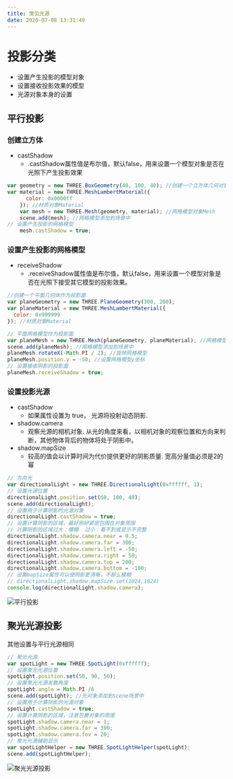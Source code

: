 ```yaml
---
title: 常见光源
date: 2020-07-08 13:31:49
---
```


# 投影分类

* 设置产生投影的模型对象
* 设置接收投影效果的模型
* 光源对象本身的设置

## 平行投影

### 创建立方体

* castShadow
   * .castShadow属性值是布尔值，默认false，用来设置一个模型对象是否在光照下产生投影效果

```js
var geometry = new THREE.BoxGeometry(40, 100, 40); //创建一个立方体几何对象Geometry
var material = new THREE.MeshLambertMaterial({
      color: 0x0000ff
    }); //材质对象Material
    var mesh = new THREE.Mesh(geometry, material); //网格模型对象Mesh
    scene.add(mesh); //网格模型添加到场景中
// 设置产生投影的网格模型
    mesh.castShadow = true;
```

### 设置产生投影的网格模型

* receiveShadow
   * .receiveShadow属性值是布尔值，默认false，用来设置一个模型对象是否在光照下接受其它模型的投影效果。

```js
//创建一个平面几何体作为投影面
var planeGeometry = new THREE.PlaneGeometry(300, 200);
var planeMaterial = new THREE.MeshLambertMaterial({
  color: 0x999999
}); //材质对象Material

// 平面网格模型作为投影面
var planeMesh = new THREE.Mesh(planeGeometry, planeMaterial); //网格模型对象Mesh
scene.add(planeMesh); //网格模型添加到场景中
planeMesh.rotateX(-Math.PI / 2); //旋转网格模型
planeMesh.position.y = -50; //设置网格模型y坐标
// 设置接收阴影的投影面
planeMesh.receiveShadow = true;
```

### 设置投影光源

* castShadow
   * 如果属性设置为 true， 光源将投射动态阴影.
* shadow.camera
   * 观察光源的相机对象. 从光的角度来看，以相机对象的观察位置和方向来判断，其他物体背后的物体将处于阴影中。
* shadow.mapSize
   * 较高的值会以计算时间为代价提供更好的阴影质量. 宽高分量值必须是2的幂

```js
// 方向光
var directionalLight = new THREE.DirectionalLight(0xffffff, 1);
// 设置光源位置
directionalLight.position.set(60, 100, 40);
scene.add(directionalLight);
// 设置用于计算阴影的光源对象
directionalLight.castShadow = true;
// 设置计算阴影的区域，最好刚好紧密包围在对象周围
// 计算阴影的区域过大：模糊  过小：看不到或显示不完整
directionalLight.shadow.camera.near = 0.5;
directionalLight.shadow.camera.far = 300;
directionalLight.shadow.camera.left = -50;
directionalLight.shadow.camera.right = 50;
directionalLight.shadow.camera.top = 200;
directionalLight.shadow.camera.bottom = -100;
// 设置mapSize属性可以使阴影更清晰，不那么模糊
// directionalLight.shadow.mapSize.set(1024,1024)
console.log(directionalLight.shadow.camera);
```
![平行投影](./01.png)

## 聚光光源投影

其他设置与平行光源相同

```js
// 聚光光源
var spotLight = new THREE.SpotLight(0xffffff);
// 设置聚光光源位置
spotLight.position.set(50, 90, 50);
// 设置聚光光源发散角度
spotLight.angle = Math.PI /6
scene.add(spotLight); //光对象添加到scene场景中
// 设置用于计算阴影的光源对象
spotLight.castShadow = true;
// 设置计算阴影的区域，注意包裹对象的周围
spotLight.shadow.camera.near = 1;
spotLight.shadow.camera.far = 300;
spotLight.shadow.camera.fov = 20;
// 聚光光源辅助显示
var spotLightHelper = new THREE.SpotLightHelper(spotLight);
scene.add(spotLightHelper);
```

![聚光光源投影](./02.png)
